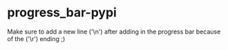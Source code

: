 # progress_bar-pypi
Make sure to add a new line ('\n') after adding in the progress bar because of the ('\r') ending ;)
